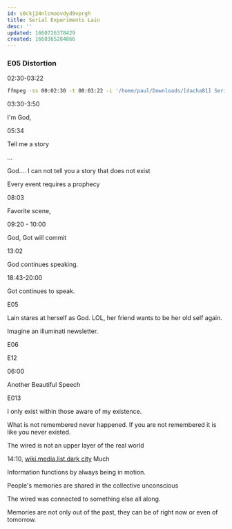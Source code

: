 ```yaml
---
id: s0ckj24nlcmoovdyd9vprgh
title: Serial Experiments Lain
desc: ''
updated: 1660726378429
created: 1660365284866
---
```


### E05 Distortion

02:30-03:22

``` bash
ffmpeg -ss 00:02:30 -t 00:03:22 -i '/home/paul/Downloads/[dacha81] Serial Experiments Lain (1998) [BluRay x264 Dual Audio 1080p FLAC]/Serial Experiments Lain - S01E05.mkv' -vcodec copy -acodec copy '/home/paul/Downloads/[dacha81] Serial Experiments Lain (1998) [BluRay x264 Dual Audio 1080p FLAC]/cuts/test.mkv'
```
03:30-3:50

I'm God, 

05:34

Tell me a story

...

God.... I can not tell you a story that does not exist

Every event requires a prophecy

08:03

Favorite scene,

09:20 - 10:00 

God, Got will commit

13:02

God continues speaking.

18:43-20:00

Got continues to speak.

E05

Lain stares at herself as God. LOL, her friend wants to be her old self again.

Imagine an illuminati newsletter. 

E06

E12

06:00

Another Beautiful Speech

E013

I only exist within those aware of my existence.

What is not remembered never happened. If you are not remembered it is like you never existed.

The wired is not an upper layer of the real world

14:10, [wiki.media.list.dark city](dark%20city.md) Much

Information functions by always being in motion.

People's memories are shared in the collective unconscious

The wired was connected to something else all along.

Memories are not only out of the past, they can be of right now or even of tomorrow.
